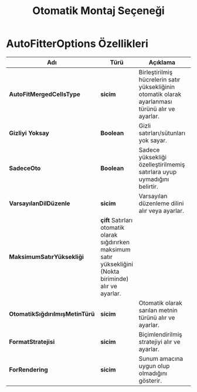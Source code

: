 ﻿---
title: Otomatik Montaj Seçeneği
second_title: Documen
linktitle: Otomatik Montaj Seçeneği
type: docs
url: /tr/auto-fitter-options/
keywords: Auto Fitter Options
description: Aspose.Cells Cloud REST API, Excel dosyalarını çeşitli biçimlerde destekler. SDK, çeşitli geliştirme dillerini destekler. Bunlar arasında Android, C#, Go, Java, NodeJS, Perl, PHP, Python, Ruby ve Swift bulunur.
weight: 79
kwords: Excel, Office Bulut, REST API, Elektronik Tablo, PDF, CSV, Json, Markdown, Kaydetme Seçenekleri
---
# AutoFitterOptions Özellikleri

Adı | Türü | Açıklama | Notlar
------------ | ------------- | ------------- | -------------
**AutoFitMergedCellsType** | **sicim** | Birleştirilmiş hücrelerin satır yüksekliğinin otomatik olarak ayarlanması türünü alır ve ayarlar. |
**Gizliyi Yoksay** | **Boolean** | Gizli satırları/sütunları yok sayar. |
**SadeceOto** | **Boolean** | Sadece yüksekliği özelleştirilmemiş satırlara uyup uymadığını belirtir. |
**VarsayılanDilDüzenle** | **sicim** | Varsayılan düzenleme dilini alır veya ayarlar. |
**MaksimumSatırYüksekliği** | **çift** Satırları otomatik olarak sığdırırken maksimum satır yüksekliğini (Nokta biriminde) alır ve ayarlar. |
**OtomatikSığdırılmışMetinTürü** | **sicim** | Otomatik olarak sarılan metnin türünü alır ve ayarlar. |
**FormatStratejisi** | **sicim** | Biçimlendirilmiş stratejiyi alır ve ayarlar. |
**ForRendering** | **sicim** | Sunum amacına uygun olup olmadığını gösterir. |
